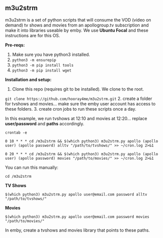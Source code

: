 ## m3u2strm
m3u2strm is a set of python scripts that will consume the VOD (video on demand) tv shows and movies from an apollogroup.tv subscription and make it into libraries useable by emby. We use **Ubuntu Focal** and these instructions are for this OS.

**Pre-reqs:**
1. Make sure you have python3 installed.
2. `python3 -m ensurepip`
3. `python3 -m pip install tools`
4. `python3 -m pip install wget`

**Installation and setup:**
1. Clone this repo (requires git to be installed). We clone to the root.

`git clone https://github.com/hooray4me/m3u2strm.git`
2. create a folder for tvshows and movies... make sure the emby user account has access to these folders.
3. create cron jobs to run these scripts once a day.

In this example, we run tvshows at 12:10 and movies at 12:20... replace **user/password** and **paths** accordingly.

`crontab -e`
```
0 10 * * * cd /m3u2strm && $(which python3) m3u2strm.py apollo (apollo user) (apollo password) alltv "/path/to/tvshows/" >> ~/cron.log 2>&1

0 20 * * * cd /m3u2strm && $(which python3) m3u2strm.py apollo (apollo user) (apollo password) movies "/path/to/movies/" >> ~/cron.log 2>&1
  ```
You can run this manually:
  
`cd /m3u2strm`

**TV Shows**

`$(which python3) m3u2strm.py apollo user@email.com password alltv "/path/to/tvshows/"`

**Movies**

`$(which python3) m3u2strm.py apollo user@email.com password movies "/path/to/movies/"`

In emby, create a tvshows and movies library that points to these paths.
